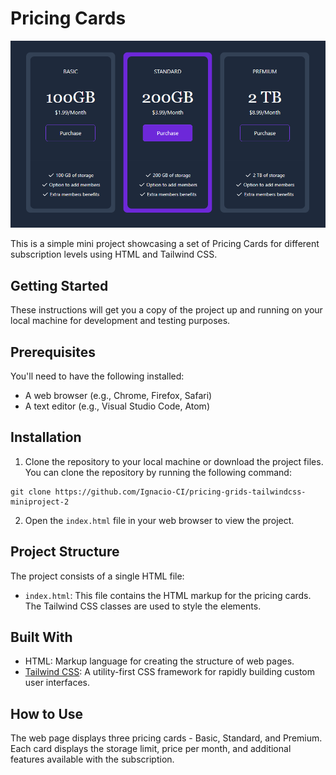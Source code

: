 # **Pricing Cards**

![Screenshot of the princing grids](./sample/pricing-grids-sample-img.png)

This is a simple mini project showcasing a set of Pricing Cards for different subscription levels using HTML and Tailwind CSS.

## Getting Started

These instructions will get you a copy of the project up and running on your local machine for development and testing purposes.

## Prerequisites

You'll need to have the following installed:
+ A web browser (e.g., Chrome, Firefox, Safari)
+ A text editor (e.g., Visual Studio Code, Atom)

## Installation
1. Clone the repository to your local machine or download the project files. You can clone the repository by running the following command:
```
git clone https://github.com/Ignacio-CI/pricing-grids-tailwindcss-miniproject-2
```

2. Open the `index.html` file in your web browser to view the project.

## Project Structure

The project consists of a single HTML file:
+ `index.html`: This file contains the HTML markup for the pricing cards. The Tailwind CSS classes are used to style the elements.

## Built With
+ HTML: Markup language for creating the structure of web pages.
+ [Tailwind CSS](https://tailwindcss.com/): A utility-first CSS framework for rapidly building custom user interfaces.

## How to Use
The web page displays three pricing cards - Basic, Standard, and Premium. Each card displays the storage limit, price per month, and additional features available with the subscription.

